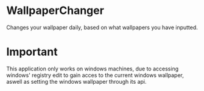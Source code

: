 # WallpaperChanger
Changes your wallpaper daily, based on what wallpapers you have inputted.
# Important
This application only works on windows machines, due to accessing windows' registry edit to gain acces to the current windows wallpaper, aswell as setting the windows wallpaper through its api.

